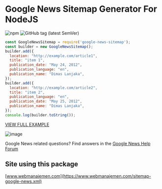 # Google News Sitemap Generator For NodeJS

![npm](https://img.shields.io/npm/v/google-news-sitemap?style=flat-square)
![GitHub tag (latest SemVer)](https://img.shields.io/github/v/tag/dimaslanjaka/google-news-sitemap?label=GitHub%20Tag&style=flat-square)

```js
const GoogleNewsSitemap = require('google-news-sitemap');
const builder = new GoogleNewsSitemap();
builder.add({
  location: "http://example.com/article1",
  title: "item 1",
  publication_date: "May 24, 2012",
  publication_language: "en",
  publication_name: "Dimas Lanjaka",
});
builder.add({
  location: "http://example.com/article2",
  title: "item 2",
  publication_language: "en",
  publication_date: "May 25, 2012",
  publication_name: "Dimas Lanjaka",
});
console.log(builder.toString());
```

[VIEW FULL EXAMPLE](https://github.com/dimaslanjaka/google-news-sitemap/blob/master/tests/index.js)

![image](https://user-images.githubusercontent.com/12471057/174967928-b5841ef9-4e6a-4acb-9b45-1c42a6a21967.png)

Google News related questions? Find answers in the [Google News Help Forum](http://www.google.com/support/forum/p/news?hl=en)

## Site using this package
[www.webmanajemen.com](https://www.webmanajemen.com/sitemap-google-news.xml)
